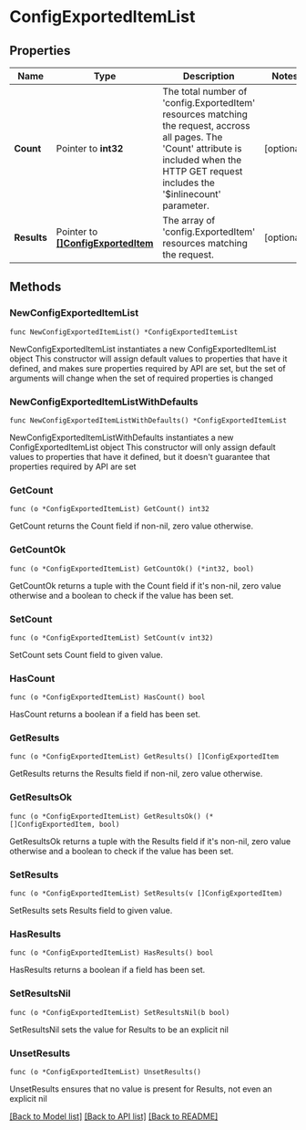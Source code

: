 # ConfigExportedItemList

## Properties

Name | Type | Description | Notes
------------ | ------------- | ------------- | -------------
**Count** | Pointer to **int32** | The total number of &#39;config.ExportedItem&#39; resources matching the request, accross all pages. The &#39;Count&#39; attribute is included when the HTTP GET request includes the &#39;$inlinecount&#39; parameter. | [optional] 
**Results** | Pointer to [**[]ConfigExportedItem**](ConfigExportedItem.md) | The array of &#39;config.ExportedItem&#39; resources matching the request. | [optional] 

## Methods

### NewConfigExportedItemList

`func NewConfigExportedItemList() *ConfigExportedItemList`

NewConfigExportedItemList instantiates a new ConfigExportedItemList object
This constructor will assign default values to properties that have it defined,
and makes sure properties required by API are set, but the set of arguments
will change when the set of required properties is changed

### NewConfigExportedItemListWithDefaults

`func NewConfigExportedItemListWithDefaults() *ConfigExportedItemList`

NewConfigExportedItemListWithDefaults instantiates a new ConfigExportedItemList object
This constructor will only assign default values to properties that have it defined,
but it doesn't guarantee that properties required by API are set

### GetCount

`func (o *ConfigExportedItemList) GetCount() int32`

GetCount returns the Count field if non-nil, zero value otherwise.

### GetCountOk

`func (o *ConfigExportedItemList) GetCountOk() (*int32, bool)`

GetCountOk returns a tuple with the Count field if it's non-nil, zero value otherwise
and a boolean to check if the value has been set.

### SetCount

`func (o *ConfigExportedItemList) SetCount(v int32)`

SetCount sets Count field to given value.

### HasCount

`func (o *ConfigExportedItemList) HasCount() bool`

HasCount returns a boolean if a field has been set.

### GetResults

`func (o *ConfigExportedItemList) GetResults() []ConfigExportedItem`

GetResults returns the Results field if non-nil, zero value otherwise.

### GetResultsOk

`func (o *ConfigExportedItemList) GetResultsOk() (*[]ConfigExportedItem, bool)`

GetResultsOk returns a tuple with the Results field if it's non-nil, zero value otherwise
and a boolean to check if the value has been set.

### SetResults

`func (o *ConfigExportedItemList) SetResults(v []ConfigExportedItem)`

SetResults sets Results field to given value.

### HasResults

`func (o *ConfigExportedItemList) HasResults() bool`

HasResults returns a boolean if a field has been set.

### SetResultsNil

`func (o *ConfigExportedItemList) SetResultsNil(b bool)`

 SetResultsNil sets the value for Results to be an explicit nil

### UnsetResults
`func (o *ConfigExportedItemList) UnsetResults()`

UnsetResults ensures that no value is present for Results, not even an explicit nil

[[Back to Model list]](../README.md#documentation-for-models) [[Back to API list]](../README.md#documentation-for-api-endpoints) [[Back to README]](../README.md)



